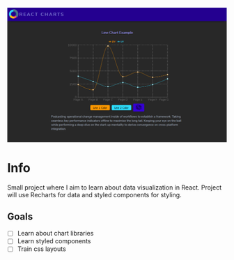 <img src="https://raw.githubusercontent.com/mcoulier/react-styled-charts/master/public/react-charts.png"></img>

# Info

Small project where I aim to learn about data visualization in React. Project will use Recharts for data and styled components for styling.

## Goals

- [ ] Learn about chart libraries
- [ ] Learn styled components
- [ ] Train css layouts